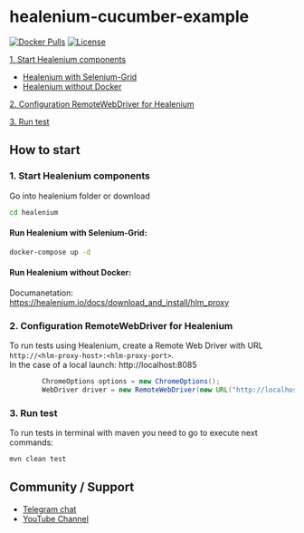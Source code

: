 # healenium-cucumber-example

[![Docker Pulls](https://img.shields.io/docker/pulls/healenium/hlm-backend.svg?maxAge=25920)](https://hub.docker.com/u/healenium)
[![License](https://img.shields.io/badge/license-Apache-brightgreen.svg)](https://www.apache.org/licenses/LICENSE-2.0)

[1. Start Healenium components](#1-start-healenium-components)
* [Healenium with Selenium-Grid](#run-healenium-with-selenium-grid)
* [Healenium without Docker](#run-healenium-without-docker)


[2. Configuration RemoteWebDriver for Healenium](#2-configuration-remotewebdriver-for-healenium)

[3. Run test](#3-run-test)


## How to start

### 1. Start Healenium components

Go into healenium folder or download 

```sh
cd healenium
```

#### Run Healenium with Selenium-Grid:
```sh
docker-compose up -d
```

#### Run Healenium without Docker:

Documanetation: https://healenium.io/docs/download_and_install/hlm_proxy

### 2. Configuration RemoteWebDriver for Healenium

To run tests using Healenium, create a Remote Web Driver with URL ```http://<hlm-proxy-host>:<hlm-proxy-port>```.  
In the case of a local launch: http://localhost:8085

```java
        ChromeOptions options = new ChromeOptions();
        WebDriver driver = new RemoteWebDriver(new URL("http://localhost:8085"), options);
```

### 3. Run test
To run tests in terminal with maven you need to go to execute next commands:

```sh
mvn clean test
```

## Community / Support

* [Telegram chat](https://t.me/healenium)
* [YouTube Channel](https://www.youtube.com/channel/UCsZJ0ri-Hp7IA1A6Fgi4Hvg)

